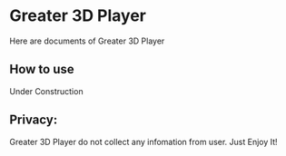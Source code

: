  # Greater 3D Player
Here are documents of Greater 3D Player

## How to use

Under Construction

## Privacy:
Greater 3D Player do not collect any infomation from user.
Just Enjoy It!
